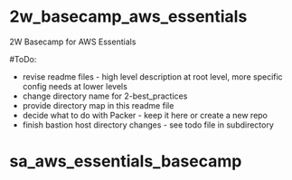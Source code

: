 # 2w_basecamp_aws_essentials
2W Basecamp for AWS Essentials

#ToDo:
- revise readme files - high level description at root level, more specific config needs at lower levels
- change directory name for 2-best_practices
- provide directory map in this readme file
- decide what to do with Packer - keep it here or create a new repo
- finish bastion host directory changes - see todo file in subdirectory

# sa_aws_essentials_basecamp
